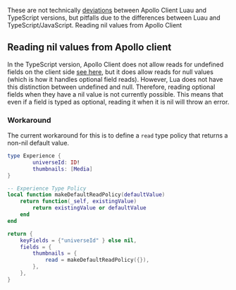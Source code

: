 These are not technically [deviations](./deviations.md) between Apollo Client Luau and TypeScript versions, but pitfalls due to the differences between Luau and TypeScript/JavaScript.
Reading nil values from Apollo Client

## Reading nil values from Apollo client

In the TypeScript version, Apollo Client does not allow reads for undefined fields on the client side [see here](https://github.com/apollographql/apollo-client/issues/1701), but it does allow reads for null values (which is how it handles optional field reads). However, Lua does not have this distinction between undefined and null. Therefore, reading optional fields when they have a nil value is not currently possible. This means that even if a field is typed as optional, reading it when it is nil will throw an error.

### Workaround

The current workaround for this is to define a `read` type policy that returns a non-nil default value.

```lua
type Experience {
        universeId: ID!
        thumbnails: [Media]
}
```

```lua
-- Experience Type Policy
local function makeDefaultReadPolicy(defaultValue)
	return function(_self, existingValue)
		return existingValue or defaultValue
	end
end

return {
	keyFields = {"universeId" } else nil,
	fields = {
		thumbnails = {
			read = makeDefaultReadPolicy({}),
		},
	},
}
```
